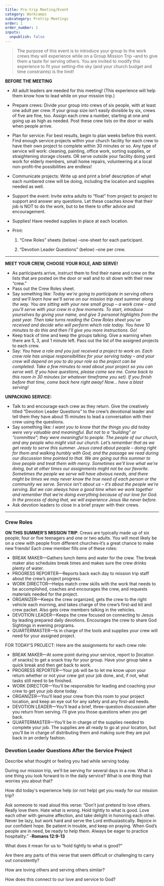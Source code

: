 ```yaml
---
title: Pre-trip Meeting/Event
category: Workcamps
subcategory: Pretrip Meetings
order: 1
order_number: 1
inputs:
  unpublish: false
---
```

> The purpose of this event is to introduce your group to the work crews they will experience while on a Group Mission Trip –and to give them a taste for serving others. You are invited to modify this experience to fit your setting–the sky (and your church budget and time constraints) is the limit!

**BEFORE THE MEETING**

* All adult leaders are needed for this meeting! (This experience will help them know how to lead while on your mission trip.)&nbsp;

* Prepare crews: Divide your group into crews of six people, with at least one adult per crew. If your group size isn’t easily divisible by six, crews of five are fine, too. Assign each crew a number, starting at one and going up as high as needed. Post these crew lists on the door or walls when people arrive.&nbsp;

* Plan for service: For best results, begin to plan weeks before this event. Find enough service projects within your church facility for each crew to have their own project to complete within 30 minutes or so. Any type of service will work: cleaning, painting, office work, sorting supplies, or straightening storage closets. OR serve outside your facility doing yard work for elderly members, small home repairs, volunteering at a local non-profit–the possibilities are endless!&nbsp;

* Communicate projects: Write up and print a brief description of what each numbered crew will be doing, including the location and supplies needed as well.&nbsp;

* Support the event: Invite extra adults to “float” from project to project to support and answer any questions. Let these coaches know that their job is NOT to do the work, but to be there to offer advice and encouragement.&nbsp;

* Supplies! Have needed supplies in place at each location.&nbsp;

* Print:

  1. “Crew Roles” sheets (below) –one-sheet for each participant.

  2. “Devotion Leader Questions” (below) –one per crew.&nbsp;

---

**MEET YOUR CREW, CHOOSE YOUR ROLE, AND SERVE!**&nbsp;

* As participants arrive, instruct them to find their name and crew on the lists that are posted on the door or wall and to sit down with their new “crew.”&nbsp;
* Pass out the Crew Roles sheet.&nbsp;
* Say something like: *Today we’re going to participate in serving others and we’ll learn how we’ll serve on our mission trip next summer along the way. You are sitting with your new small group – a work crew – and you’ll serve with your crew in a few moments. To start, introduce yourselves by giving your name, and give 3 personal highlights from the past year. Then take turns reading the Crew Roles sheet you’ve received and decide who will perform which role today. You have 10 minutes to do this and then I’ll give you more instructions. Go!*&nbsp;
* Keep track of time and keep the groups talking. Give a warning when there are 5, 3, and 1 minute left. Pass out the list of the assigned projects to each crew.&nbsp;
* Say: *You have a role and you just received a project to work on. Each crew role has unique responsibilities for your serving today – and your crew will depend on you to do your role so the project can be completed. Take a few minutes to read about your project so you can serve well. If you have questions, please come see me. Come back to this room in 30 minutes (or whatever timeframe you set). If you finish before that time, come back here right away! Now… have a blast serving!*&nbsp;

**UNPACKING SERVICE:**&nbsp;

* Talk to and encourage each crew as they return. Give the creatively titled “Devotion Leader Questions” to the crew’s devotional leader and tell them they have about 15 minutes to lead a conversation with their crew using the questions.&nbsp;
* Say something like: *I want you to know that the things you did today were very valuable and meaningful. But not to a “building” or “committee”; they were meaningful to people. The people of our church, and any people who might visit our church. Let’s remember that as we get ready to serve this summer. Jesus cared about people – doing right for them and walking humbly with God, and the passage we read during our discussion time pointed to that. We are going out this summer to love people and treat them with mercy. Sometimes we’ll love what we’re doing, but at other times our assignments might not be our favorite. Sometimes the people we serve will have obvious needs, and there might be times we may never know the true need of each person or the community we serve. Service isn’t about us – it’s about the people we’re serving. But we can always have a good time when we work together and remember that we’re doing everything because of our love for God. In the process of doing that, we will experience Jesus like never before.*&nbsp;
* Ask devotion leaders to close in a brief prayer with their crews.&nbsp;

---

### **Crew Roles**

**ON THIS SUMMER’S MISSION TRIP**: Crews are typically made up of six people; four or five teenagers and one or two adults. You will most likely be on a crew with people from different churches‑it’s a great chance to make new friends! Each crew member fills one of these roles:

* BREAK MAKER—Gathers lunch items and water for the crew. The break maker also schedules break times and makes sure the crew drinks plenty of water.
* PROGRESS REPORTER—Reports back each day to mission trip staff about the crew’s project progress.
* WORK DIRECTOR—Helps match crew skills with the work that needs to be accomplished, coaches and encourages the crew, and requests materials needed for the project.
* ORGANIZER—Keeps the crew organized, gets the crew to the right vehicle each morning, and takes charge of the crew’s first-aid kit and crew packet. Also gets crew members talking in the vehicles.
* DEVOTION LEADER—Keeps the crew focused on connecting to Jesus by leading prepared daily devotions. Encourages the crew to share God Sightings in evening programs.
* QUARTERMASTER—Is in charge of the tools and supplies your crew will need for your assigned project.

FOR TODAY’S PROJECT: Here are the assignments for each crew role:

* BREAK MAKER—At some point during your service, report to \[location of snacks\] to get a snack tray for your group. Have your group take a quick break and then get back to work.
* PROGRESS REPORTER—Your job will be to let me know upon your return whether or not your crew got your job done, and, if not, what tasks still need to be finished.
* WORK DIRECTOR—You’ll be responsible for leading and coaching your crew to get your job done today.
* ORGANIZER—You’ll lead your crew from this room to your project location, and keep an eye out for any safety and any first-aid needs.
* DEVOTION LEADER—You’ll lead a brief, three-question discussion after you return from serving. I’ll give you those questions when you get back.
* QUARTERMASTER—You’ll be in charge of the supplies needed to complete your job. The supplies are all ready to go at your location, but you’ll be in charge of distributing them and making sure they are put back in an orderly fashion.

###

### **Devotion Leader Questions After the Service Project**&nbsp;

Describe what thought or feeling you had while serving today.&nbsp;

During our mission trip, we’ll be serving for several days in a row. What is one thing you look forward to in the daily service? What is one thing that worries you about that?&nbsp;

How did today's experience help (or not help) get you ready for our mission trip?&nbsp;

Ask someone to read aloud this verse: “Don’t just pretend to love others. Really love them. Hate what is wrong. Hold tightly to what is good. Love each other with genuine affection, and take delight in honoring each other. Never be lazy, but work hard and serve the Lord enthusiastically. Rejoice in our confident hope. Be patient in trouble, and keep on praying. When God’s people are in need, be ready to help them. Always be eager to practice hospitality.” -**Romans 12:9-13**&nbsp;

What does it mean for us to “hold tightly to what is good?”&nbsp;

Are there any parts of this verse that seem difficult or challenging to carry out consistently?&nbsp;

How are loving others and serving others similar?&nbsp;

How does this connect to our love and service to God?&nbsp;